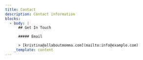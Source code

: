 ```yaml
---
title: Contact
description: Contact information
blocks:
  - body: |
      ## Get In Touch

      ##### Email

      > [kristina@allaboutmomma.com](mailto:info@example.com)
    _template: content
---
```



